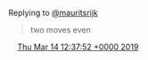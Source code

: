 Replying to [@mauritsrijk](https://twitter.com/DromerDenker/status/1106172197524119552)

> two moves even

<img src="../../media/tweet.ico" width="12" /> [Thu Mar 14 12:37:52 +0000 2019](https://twitter.com/DromerDenker/status/1106172591771770880)